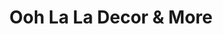 ---
title: "Ooh La La Decor & More"
url: /plainfield/ooh-la-la-decor-and-more/
shop: interior decoration
---